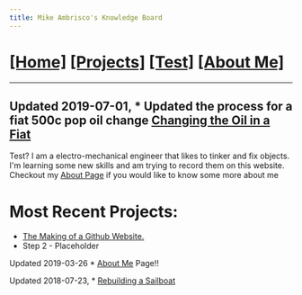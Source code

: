 ```yaml
---
title: Mike Ambrisco's Knowledge Board
---
```

# [[Home]][0] [[Projects]][7] [[Test]][1] [[About Me]][6]
---

Updated 2019-07-01, * Updated the process for a fiat 500c pop oil change [Changing the Oil in a Fiat][8]
---
Test?
I am a electro-mechanical engineer that likes to tinker and fix objects. I'm
learning some new skills and am trying to record them on this website.
Checkout my [About Page][6] if you would like to know some more about me 
# Most Recent Projects:
* [The Making of a Github Website.][4]
* Step 2 - Placeholder

Updated 2019-03-26  * [About Me][6] Page!!

Updated 2018-07-23, * [Rebuilding a Sailboat][5]

[7]: /projects/
[1]: /test/
[4]: /projects/website/
[5]: /projects/boat/
[6]: /about/
[0]: /
[8]: /projects/fiat_oil/
